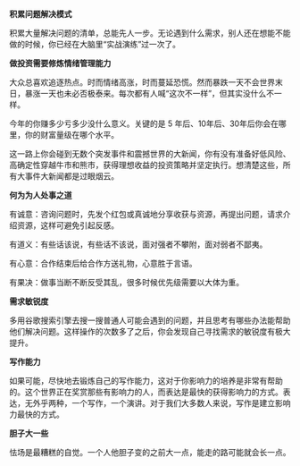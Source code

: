 **积累问题解决模式**

积累大量解决问题的清单，总能先人一步。无论遇到什么需求，别人还在想能不能做的时候，你已经在大脑里“实战演练”过一次了。



**做投资需要修炼情绪管理能力**

大众总喜欢追逐热点。时而情绪高涨，时而蔓延恐慌。然而暴跌一天不会世界末日，暴涨一天也未必否极泰来。每次都有人喊“这次不一样”，但其实没什么不一样。

今年的你赚多少亏多少没什么意义。关键的是 5 年后、10年后、30年后你会在哪里，你的财富量级在哪个水平。

这一路上你会碰到无数个突发事件和震撼世界的大新闻，你有没有准备好低风险、高确定性穿越牛市和熊市，获得理想收益的投资策略并坚定执行。想清楚这些，所有大事件大新闻都是过眼烟云。



**何为为人处事之道**

有诚意：咨询问题时，先发个红包或真诚地分享收获与资源，再提出问题，请求介绍资源，这样可避免引起反感。

有道义：有些话该说，有些话不该说，面对强者不攀附，面对弱者不鄙夷。

有心意：合作结束后给合作方送礼物，心意胜于言语。

有果决：做事当断不断反受其乱，很多时候优先级需要以大体为重。



**需求敏锐度**

多用谷歌搜索引擎去搜一搜普通人可能会遇到的问题，并且思考有哪些办法能帮助他们解决问题。这样操作的次数多了之后，你会发现自己寻找需求的敏锐度有极大提升。



**写作能力**

如果可能，尽快地去锻炼自己的写作能力，这对于你影响力的培养是非常有帮助的。这个世界正在奖赏那些有影响力的人，而表达是最快的获得影响力的方式。表达，无外乎两种，一个写作，一个演讲。对于我们大多数人来说，写作是建立影响力最快的方式。



**胆子大一些**

怯场是最糟糕的自觉。一个人他胆子变的之前大一点，能走的路可能就会长一点。